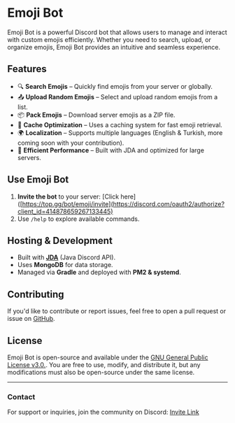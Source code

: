 # Emoji Bot

Emoji Bot is a powerful Discord bot that allows users to manage and interact with custom emojis efficiently. Whether you need to search, upload, or organize emojis, Emoji Bot provides an intuitive and seamless experience.

## Features

- 🔍 **Search Emojis** – Quickly find emojis from your server or globally.
- 📤 **Upload Random Emojis** – Select and upload random emojis from a list.
- 📦 **Pack Emojis** – Download server emojis as a ZIP file.
- 🔄 **Cache Optimization** – Uses a caching system for fast emoji retrieval.
- 🌍 **Localization** – Supports multiple languages (English & Turkish, more coming soon with your contribution).
- 🚀 **Efficient Performance** – Built with JDA and optimized for large servers.

## Use Emoji Bot

1. **Invite the bot** to your server: [Click here]([https://top.gg/bot/emoji/invite](https://discord.com/oauth2/authorize?client_id=414878659267133445)
2. Use `/help` to explore available commands.

## Hosting & Development

- Built with **[JDA](https://github.com/DV8FromTheWorld/JDA)** (Java Discord API).
- Uses **MongoDB** for data storage.
- Managed via **Gradle** and deployed with **PM2 & systemd**.

## Contributing

If you'd like to contribute or report issues, feel free to open a pull request or issue on [GitHub](https://github.com/erenozer/emoji).

## License

Emoji Bot is open-source and available under the [GNU General Public License v3.0.](LICENSE).
You are free to use, modify, and distribute it, but any modifications must also be open-source under the same license.

---

### Contact
For support or inquiries, join the community on Discord: [Invite Link](https://discord.gg/U5v2csS)

